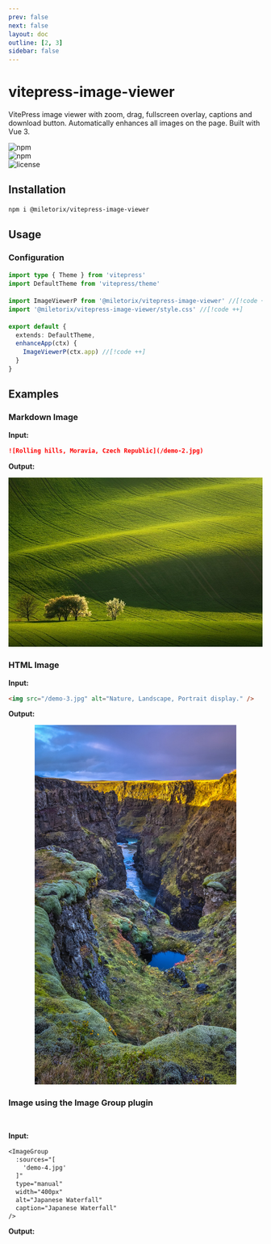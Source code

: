 ```yaml
---
prev: false
next: false
layout: doc
outline: [2, 3]
sidebar: false
---
```


# vitepress-image-viewer 

VitePress image viewer with zoom, drag, fullscreen overlay, captions and download button. Automatically enhances all images on the page. Built with Vue 3. 

![npm](https://img.shields.io/npm/v/@miletorix/vitepress-image-viewer)  
![npm](https://img.shields.io/npm/dw/@miletorix/vitepress-image-viewer)  
![license](https://img.shields.io/npm/l/@miletorix/vitepress-image-viewer)


## Installation

```sh [npm]
npm i @miletorix/vitepress-image-viewer
```

## Usage

### Configuration

```typescript  [docs/.vitepress/theme/index.ts]
import type { Theme } from 'vitepress'
import DefaultTheme from 'vitepress/theme'

import ImageViewerP from '@miletorix/vitepress-image-viewer' //[!code ++]
import '@miletorix/vitepress-image-viewer/style.css' //[!code ++]

export default {
  extends: DefaultTheme,
  enhanceApp(ctx) {
    ImageViewerP(ctx.app) //[!code ++]
  }
}
```

## Examples

### Markdown Image

**Input:**

```md [example.md]
![Rolling hills, Moravia, Czech Republic](/demo-2.jpg)
```

**Output:**

![Rolling hills, Moravia, Czech Republic](/demo-2.jpg)

### HTML Image

**Input:**

```html [example.md]
<img src="/demo-3.jpg" alt="Nature, Landscape, Portrait display." />
```

**Output:**

<p align="center">
  <img src="/demo-3.jpg" alt="Nature, Landscape, Portrait display." width="400">
</p>

### Image using the Image Group plugin

<br/>

<Card title="@miletorix/vitepress-image-group" link="https://www.npmjs.com/package/@miletorix/vitepress-image-group" />

**Input:**

```vue
<ImageGroup
  :sources="[
    'demo-4.jpg'
  ]"
  type="manual"
  width="400px"
  alt="Japanese Waterfall"
  caption="Japanese Waterfall"
/>
```

**Output:**

<ImageGroup
  :sources="[
    'demo-4.jpg'
  ]"
  type="manual"
  width="400px"
  alt="Japanese Waterfall"
  caption="Japanese Waterfall"
/>
